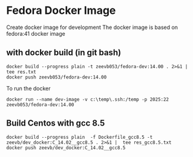 # Fedora Docker Image

Create docker image for development 
The docker image is based on fedora:41 docker image  

## with docker build (in git bash)
~~~
docker build --progress plain -t zeevb053/fedora-dev:14.00 . 2>&1 |  tee res.txt  
docker push zeevb053/fedora-dev:14.00
~~~


To run the docker  
~~~
docker run --name dev-image -v c:\temp\.ssh:/temp -p 2025:22 zeevb053/fedora-dev:14.00
~~~

## Build Centos with gcc 8.5 
~~~
docker build --progress plain  -f Dockerfile_gcc8.5 -t zeevb/dev_docker:C_14.02__gcc8.5 . 2>&1 |  tee res_gcc8.5.txt
docker push zeevb/dev_docker:C_14.02__gcc8.5
~~~
